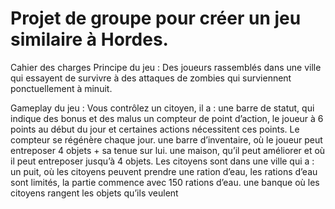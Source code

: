 <!DOCTYPE HTML>
<html>
  <body>
    <h1>Projet de groupe pour créer un jeu similaire à Hordes.</h1>
Cahier des charges
Principe du jeu :
Des joueurs rassemblés dans une ville qui essayent de survivre à des attaques de zombies qui surviennent ponctuellement à minuit.



Gameplay du jeu :
Vous contrôlez un citoyen, il a :
une barre de statut, qui indique des bonus et des malus
un compteur de point d’action, le joueur à 6 points au début du jour et certaines actions nécessitent ces points. Le compteur se régénère chaque jour.
une barre d’inventaire, où le joueur peut entreposer 4 objets + sa tenue sur lui.
une maison, qu’il peut améliorer et où il peut entreposer jusqu’à 4 objets.
Les citoyens sont dans une ville qui a :
un puit, où les citoyens peuvent prendre une ration d’eau, les rations d’eau sont limités, la partie commence avec 150 rations d’eau.
une banque où les citoyens rangent les objets qu’ils veulent
  <body>
<html>
